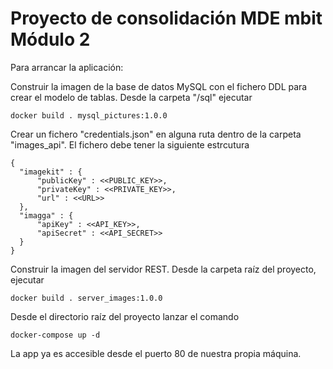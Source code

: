 # Proyecto de consolidación MDE mbit Módulo 2

Para arrancar la aplicación:

Construir la imagen de la base de datos MySQL con el fichero DDL para crear el modelo de tablas. Desde la carpeta "/sql" ejecutar
  ```
  docker build . mysql_pictures:1.0.0
  ``` 
Crear un fichero "credentials.json" en alguna ruta dentro de la carpeta "images_api". El fichero debe tener la siguiente estrcutura
  ```
  {
    "imagekit" : {
        "publicKey" : <<PUBLIC_KEY>>,
        "privateKey" : <<PRIVATE_KEY>>,
        "url" : <<URL>>
    },
    "imagga" : {
        "apiKey" : <<API_KEY>>,
        "apiSecret" : <<API_SECRET>>
    }
}
  ``` 
Construir la imagen del servidor REST. Desde la carpeta raíz del proyecto, ejecutar
  ```
  docker build . server_images:1.0.0
  ``` 
Desde el directorio raíz del proyecto lanzar el comando
  ```
  docker-compose up -d
  ```
La app ya es accesible desde el puerto 80 de nuestra propia máquina.
